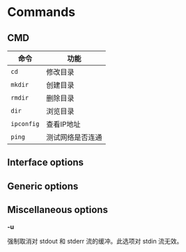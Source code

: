 # Commands

## CMD

|命令|功能|
|---|---|
|`cd`|修改目录|
|`mkdir`|创建目录|
|`rmdir`|删除目录|
|`dir`|浏览目录|
|`ipconfig`|查看IP地址|
|`ping`|测试网络是否连通|

## Interface options

## Generic options

## Miscellaneous options

**-u**

强制取消对 stdout 和 stderr 流的缓冲。此选项对 stdin 流无效。